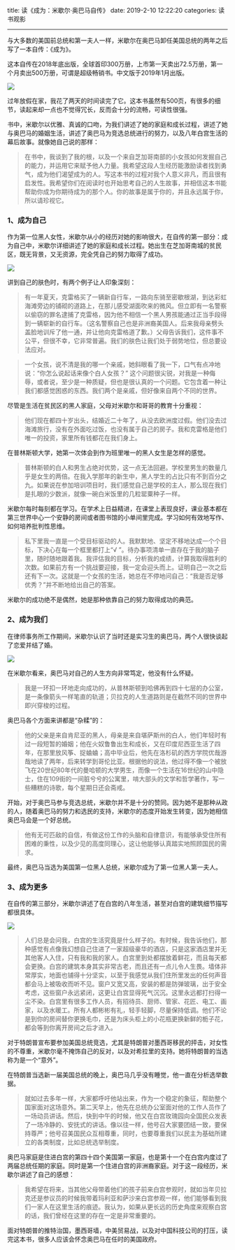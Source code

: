 title: 读《成为：米歇尔·奥巴马自传》
date: 2019-2-10 12:22:20
categories: 读书观影

---

与大多数的美国前总统和第一夫人一样，米歇尔在奥巴马卸任美国总统的两年之后写了一本自传：《成为》。

<!--more-->


这本自传在2018年底出版，全球首印300万册，上市第一天卖出72.5万册，第一个月卖出500万册，可谓是超级畅销书。中文版于2019年1月出版。

![](http://wx2.sinaimg.cn/mw690/aeba7ac3gy1g01d4c252uj20dw0i8jsd.jpg)

过年放假在家，我花了两天的时间读完了它。这本书虽然有500页，有很多的细节，读起来却一点也不觉得冗长，反而会十分的流畅，可读性很强。

书中，米歇尔以优雅、真诚的口吻，为我们讲述了她的家庭和成长过程，讲述了她与奥巴马的婚姻生活，讲述了奥巴马为竞选总统进行的努力，以及八年白宫生活的幕后故事。就像她自己说的那样：

> 在书中，我谈到了我的根，以及一个来自芝加哥南部的小女孩如何发掘自己的能力，并运用它来赋予他人力量。我希望这段人生经历能激励读者找到勇气，成为他们渴望成为的人。写这本书的过程对我个人意义非凡，而且很有启发性。我希望你们在阅读时也开始思考自己的人生故事，并相信这本书能帮助你成为你期待成为的那个人。你的故事是属于你的，并且永远属于你，所以请珍视它。

### 1、成为自己

作为第一位黑人女性，米歇尔从小的经历对她的影响很大，在自传的第一部分：成为自己中，米歇尔详细讲述了她的家庭和成长过程。她出生在芝加哥南城的贫民区，既无背景，又无资源，完全凭自己的努力取得了成功。

![](http://wx2.sinaimg.cn/mw690/aeba7ac3gy1g01gw88lmrj20rs1281b5.jpg)

讲到自己的肤色时，有两个例子让人印象深刻：

> 有一年夏天，克雷格买了一辆新自行车，一路向东骑至密歇根湖，到达彩虹海滩旁边的铺砌的道路上，在那儿感受湖面吹来的微风。但立即有一名警察以偷窃的罪名逮捕了克雷格，因为他不相信一个黑人男孩能通过正当手段得到一辆崭新的自行车。（这名警察自己也是非洲裔美国人。后来我母亲劈头盖脸地训斥了他一通，并让他向克雷格道了歉。）父母告诉我们，这件事不公平，但很不幸，它非常普遍。我们的肤色让我们处于弱势地位，但总要设法应对。



> 一个女孩，说不清是我的哪一个亲戚，她斜眼看了我一下，口气有点冲地说：“你怎么说起话来像个白人女孩？” 这个问题很尖锐，对我是一种侮辱，或者说，至少是一种质疑，但也是很认真的一个问题。它包含着一种让我们都感觉困惑的东西。我们两个是亲戚，但好像来自两个不同的世界。

尽管是生活在贫民区的黑人家庭，父母对米歇尔和哥哥的教育十分重视：

> 他们现在都四十岁出头，结婚近二十年了，从没去欧洲度过假。他们没去过海滩旅行，没有在外面吃过饭，也没有属于自己的房子。我和克雷格是他们唯一的投资，家里所有钱都花在我们身上。

在普林斯顿大学，她第一次体会到作为班里唯一的黑人女生是怎样的感觉。

> 普林斯顿的白人和男生占绝对优势，这一点无法回避。学校里男生的数量几乎是女生的两倍。在我入学那年的新生中，黑人学生的占比只有不到百分之九。如果说在参加培训项目时，我们感觉自己是学校的主人，那么现在我们是扎眼的少数派，就像一碗白米饭里的几粒罂粟种子一样。

米歇尔每时每刻都在学习。在学术上日益精进，在课堂上表现良好，课业基本都在第三世界中心一个安静的房间或者图书馆的小单间里完成。学习如何有效地写作、如何培养批判性思维。

> 私下里我一直是一个受目标驱动的人。我默默地、坚定不移地达成一个个目标，下决心在每一个框里都打上“√ ”。待办事项清单一直存在于我的脑子里，随时随地跟着我。我评估我的目标，分析我的成绩，计算我取得胜利的次数。如果前方有一个挑战要迎接，我一定会迎头而上。证明自己一次之后还有下一次。这就是一个女孩的生活，她总在不停地问自己：“我是否足够优秀？”并不断地给出自己的答案。

米歇尔的成功绝不是偶然，她是那种依靠自己的努力取得成功的典范。



### 2、成为我们



在律师事务所工作期间，米歇尔认识了当时还是实习生的奥巴马，两个人很快谈起了恋爱并结了婚。

![](http://wx3.sinaimg.cn/mw690/aeba7ac3gy1g01gwcqcjnj20ue0l8ana.jpg)

在米歇尔看来，奥巴马对自己的人生方向非常笃定，他没有什么怀疑。

> 我是一环扣一环地走向成功的，从普林斯顿到哈佛再到四十七层的办公室，是一条像箭头一样笔直的轨道；贝拉克的人生道路则是在截然不同的世界中即兴穿梭的过程。

奥巴马各个方面来讲都是“杂糅”的：

> 他的父亲是来自肯尼亚的黑人，母亲是来自堪萨斯州的白人，他们年轻时有过一段短暂的婚姻；他在火奴鲁鲁出生和成长，又在印度尼西亚生活了四年，在那里放风筝、捉蛐蛐；高中毕业后，他先在洛杉矶的西方学院优哉游哉地读了两年，后来转学到哥伦比亚。根据他的说法，他过得不像一个被放飞在20世纪80年代的曼哈顿的大学男生，而像一个生活在16世纪的山中隐士，住在109街的一间脏兮兮的公寓里，啃大部头的文学和哲学著作，写一些糟糕的诗歌，每个星期日还会斋戒。

开始，对于奥巴马参与竞选总统，米歇尔并不是十分的赞同。因为她不是那种从政的人，随着奥巴马的努力和选民的支持，米歇尔的态度开始发生转变，因为她相信奥巴马会是一个好总统。

> 他有无可匹敌的自信，有做这份工作的头脑和自律意识，有能够承受住所有困难的秉性，以及少见的高度同理心，这让他能够认真踏实地照顾国民的需求。

最终，奥巴马当选为美国第一位黑人总统，米歇尔成为了第一位黑人第一夫人。




### 3、成为更多

在自传的第三部分，米歇尔讲述了在白宫的八年生活，甚至对白宫的建筑细节描写都很具体。

![](http://wx3.sinaimg.cn/mw690/aeba7ac3gy1g01gyg0jhej20t60jgwih.jpg)


>人们总是会问我，白宫的生活究竟是什么样子的。有时候，我告诉他们，那种感觉有点像我幻想自己住进了一家超级豪华的酒店，只是这家酒店里并无其他客人入住，只有我和我的家人。白宫里到处都摆放着鲜花，而且每天都会更换。白宫的建筑本身其实非常古老，而且还有一点儿令人生畏。墙体非常厚实，地面也铺得十分坚实，以至于我感觉从我们住所里发出的任何声音都会马上被吸收而听不见。窗户又宽又高，安装的都是防弹玻璃，出于安全考虑，这些窗户永远紧闭，这更让白宫显得死气沉沉。这里永远都打扫得一尘不染。白宫里有很多工作人员，有招待员、厨师、管家、花匠、电工、画家，以及水暖工。所有人都彬彬有礼，轻手轻脚，尽量保持低调。他们不论是到你的房间替你更换毛巾，还是为床头柜上的小花瓶更换新鲜的栀子花，都会等到你离开房间之后才进入。

对于特朗普宣布要参加美国总统竞选，尤其是特朗普对墨西哥移民的抨击，对女性的不尊重，米歇尔毫不掩饰自己的反对，以及对希拉里的支持。她将特朗普的当选称为是一个“意外”。

在特朗普当选新一届美国总统的晚上，奥巴马几乎没有睡觉，他一直在分析选举数据。

> 就如过去多年一样，大家都呼吁他站出来，作为一个稳定的象征，帮助整个国家面对这场意外。第二天早上，他先在总统办公室面对他的工作人员作了一场动员讲话。然后，快到中午的时候，他又在白宫玫瑰园向全国民众发表了一场冷静的、安抚式的讲话。像以往一样，他号召大家要团结一致，要保持尊严；他号召美国民众互相尊重，同时，也要尊重我们以民主为基础所建立的各类制度，比如总统选举制度。

奥巴马家庭是住进白宫的第四十四个美国第一家庭，也是第十一个在白宫内度过了两届总统任期的家庭。同时是第一个住进白宫的非洲裔家庭。对于这一段经历，米歇尔讲述了自己的感想：

> 我希望在将来，当其他父母带着他们的孩子前来白宫参观时，就如当年贝拉克还是参议员的时候我带着玛利亚和萨沙来白宫参观一样，他们能够看到我们一家人在这里生活的痕迹。我认为，如果从更长远的历史角度来观察白宫的话，我们曾经在这里的存在一定是非常重要的。

面对特朗普的推特治国，墨西哥墙，中美贸易战，以及对中国科技公司的打压，读完这本书，很多人应该会怀念奥巴马在任时的美国政府。